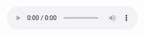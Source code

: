 <!-- Display the countdown timer in an element -->
<p id="demo"></p>
<script>
// Set the date we're counting down to
var countDownDate = new Date("Oct 13, 2021 24:00:00").getTime();

// Update the count down every 1 second
var x = setInterval(function() {

  // Get today's date and time
  var now = new Date().getTime();

  // Find the distance between now and the count down date
  var distance = countDownDate - now;

  // Time calculations for days, hours, minutes and seconds
  var days = Math.floor(distance / (1000 * 60 * 60 * 24));
  var hours = Math.floor((distance % (1000 * 60 * 60 * 24)) / (1000 * 60 * 60));
  var minutes = Math.floor((distance % (1000 * 60 * 60)) / (1000 * 60));
  var seconds = Math.floor((distance % (1000 * 60)) / 1000);

  // Display the result in the element with id="demo"
  document.getElementById("demo").innerHTML = days + "d " + hours + "h "
  + minutes + "m " + seconds + "s ";

  // If the count down is finished, write some text
  if (distance < 0) {
    clearInterval(x);
    document.getElementById("demo").innerHTML = "EXPIRED";
  }
}, 1000);
</script>
<html>
	<body>
		<audio controls autoplay>
			<source src="https://github.com/thecode3/TradeAndTalk/blob/main/src/Blue1.mp3">
			<audio/>
		<head>
			<style>
				body {
				background-image: url(https://github.com/thecode3/TradeAndTalk/blob/main/TradeAndTalk%20Photos/TradeAndTalk%20Main.jpg?raw=true);
				background-repeat: no-repeat;
				background-attachment: fixed; 
				background-size: 100% 100%;
				}
			</style>
			<head>
				<body>
					<html>
						<h2>Trade And Talk Community</h2>
						<a href="https://www.mql5.com/en/users/osamaahmed/">Visit MetaQuotes Ltd.</a>
						<body>
							<html>
								<h1 style="color:16755C;text-align:center;">Trade And Talk Community©®™ 2021</h1>
								<p style="color:16755C;"> The Calendar : Currency And Alt Coin And Crypto Currency And Tokens <p>
								<p>
								<script type="text/javascript" src="https://c.mql5.com/js/widgets/navigator/widget.js"></script>
<div id="navigatorWidget"></div>
<script type="text/javascript">
    new navigatorWidget({"type":"overview","filter":"","style":"tiles","period":"D1","width":500,"height":500});
</script>
								<p>
									<script type="text/javascript" src="https://c.mql5.com/js/widgets/navigator/widget.js"></script>
<div id="navigatorWidget"></div>
<script type="text/javascript">
    new navigatorWidget({"type":"matrix","filter":"","width":500,"height":500});
</script>
								<p>
								<script type="text/javascript" src="https://c.mql5.com/js/widgets/navigator/widget.js"></script>
<div id="navigatorWidget"></div>
<script type="text/javascript">
    new navigatorWidget({"type":"converter","filter":"USDGBP","datepicker":true,"details":true,"extras":"USD,EUR,GBP,JPY,CHF,CNH,CAD,NOK,AUD,SGD,NZD,SEK,RUB,ZAR,MXN,PLN,HKD","width":500,"height":500});
</script>
								<p>
<h2 style="color:16755C;text-align:center;"> <p>Trade And Talk Community©®™ 2021 <br> All legal rights are held by© 2021 GitHub, Inc.</h2>
								<head>
									<body>
										<html>
